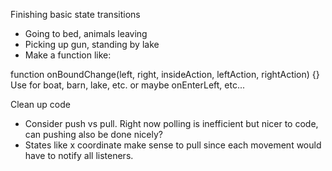 Finishing basic state transitions
- Going to bed, animals leaving
- Picking up gun, standing by lake
- Make a function like:

function onBoundChange(left, right, insideAction, leftAction, rightAction) {}
Use for boat, barn, lake, etc. or maybe onEnterLeft, etc...

Clean up code
- Consider push vs pull. Right now polling is inefficient but nicer to code, can pushing also be
done nicely?
- States like x coordinate make sense to pull since each movement would have to notify all listeners.
